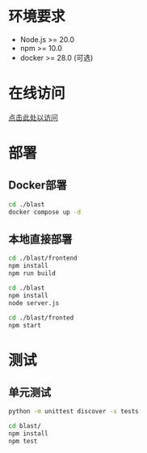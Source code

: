 
# 环境要求
- Node.js >= 20.0
- npm >= 10.0
- docker >= 28.0 (可选)

# 在线访问
[点击此处以访问](http://60.205.156.71:80)


# 部署
## Docker部署
```bash
cd ./blast
docker compose up -d
```
## 本地直接部署
```bash
cd ./blast/frontend
npm install
npm run build

cd ./blast
npm install
node server.js

cd ./blast/fronted
npm start
```

# 测试
## 单元测试

```bash
python -m unittest discover -s tests
```

```bash
cd blast/
npm install
npm test
```